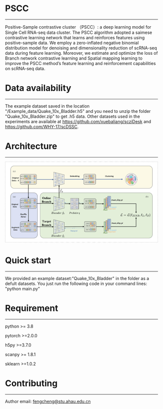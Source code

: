 # PSCC
-----
Positive-Sample contrastive cluster （PSCC）: a deep learning model for Single Cell RNA-seq data cluster. The PSCC algorithm adopted a saimese contrastive learning network that learns and reinforces features using positive-sample data. We employ a zero-inflated negative binomial distribution model for denoising and dimensionality reduction of scRNA-seq data during feature learning. Moreover, we estimate and optimize the loss of Branch network contrastive learning and Spatial mapping learning to improve the PSCC method’s feature learning and reinforcement capabilities on scRNA-seq data.



# Data availability
-----
The example dataset saved in the location  "/Example_data/Quake_10x_Bladder.h5" and you need to unzip the folder "Quake_10x_Bladder.zip" to get .h5 data. Other datasets used in the experiments are available at https://github.com/xuebaliang/scziDesk and https://github.com/WHY-17/scDSSC.

# Architecture
-----

![model](https://github.com/FengCheng-Space/PSCC/blob/main/Architecture/Figure1.jpg)


# Quick start
-----
We provided an example dataset:"Quake_10x_Bladder" in the <a herf="https://github.com/FengCheng-Space/PSCC/tree/main/Example_data">folder as a defult datasets. You just run the following code in your command lines:
"python main.py"

# Requirement
-----

python >= 3.8

pytorch  >=2.0.0

h5py >=3.7.0

scanpy >= 1.8.1

sklearn >=1.0.2

# Contributing
-----
Author email: fengcheng@stu.ahau.edu.cn
